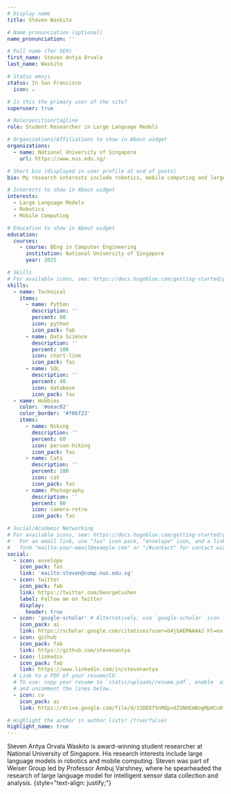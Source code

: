 ```yaml
---
# Display name
title: Steven Waskito

# Name pronunciation (optional)
name_pronunciation: ''

# Full name (for SEO)
first_name: Steven Antya Orvala
last_name: Waskito

# Status emoji
status: In San Francisco
  icon: ☕️

# Is this the primary user of the site?
superuser: true

# Role/position/tagline
role: Student Researcher in Large Language Models

# Organizations/Affiliations to show in About widget
organizations:
  - name: National University of Singapore
    url: https://www.nus.edu.sg/

# Short bio (displayed in user profile at end of posts)
bio: My research interests include robotics, mobile computing and large language models.

# Interests to show in About widget
interests:
  - Large Language Models
  - Robotics
  - Mobile Computing

# Education to show in About widget
education:
  courses:
    - course: BEng in Computer Engineering
      institution: National University of Singapore
      year: 2025

# Skills
# For available icons, see: https://docs.hugoblox.com/getting-started/page-builder/#icons
skills:
  - name: Technical
    items:
      - name: Python
        description: ''
        percent: 80
        icon: python
        icon_pack: fab
      - name: Data Science
        description: ''
        percent: 100
        icon: chart-line
        icon_pack: fas
      - name: SQL
        description: ''
        percent: 40
        icon: database
        icon_pack: fas
  - name: Hobbies
    color: '#eeac02'
    color_border: '#f0bf23'
    items:
      - name: Hiking
        description: ''
        percent: 60
        icon: person-hiking
        icon_pack: fas
      - name: Cats
        description: ''
        percent: 100
        icon: cat
        icon_pack: fas
      - name: Photography
        description: ''
        percent: 80
        icon: camera-retro
        icon_pack: fas

# Social/Academic Networking
# For available icons, see: https://docs.hugoblox.com/getting-started/page-builder/#icons
#   For an email link, use "fas" icon pack, "envelope" icon, and a link in the
#   form "mailto:your-email@example.com" or "/#contact" for contact widget.
social:
  - icon: envelope
    icon_pack: fas
    link: 'mailto:steven@comp.nus.edu.sg'
  - icon: twitter
    icon_pack: fab
    link: https://twitter.com/GeorgeCushen
    label: Follow me on Twitter
    display:
      header: true
  - icon: 'google-scholar' # Alternatively, use `google-scholar` icon from `ai` icon pack
    icon_pack: ai
    link: https://scholar.google.com/citations?user=b4jbAEMAAAAJ hl=en
  - icon: github
    icon_pack: fab
    link: https://github.com/stevenantya
  - icon: linkedin
    icon_pack: fab
    link: https://www.linkedin.com/in/stevenantya
  # Link to a PDF of your resume/CV.
  # To use: copy your resume to `static/uploads/resume.pdf`, enable `ai` icons in `params.yaml`,
  # and uncomment the lines below.
  - icon: cv
    icon_pack: ai
    link: https://drive.google.com/file/d/13DDXf5nMdpvdZSNHEmBogMpHCu0faI4h/view?usp=sharing

# Highlight the author in author lists? (true/false)
highlight_name: true
---
```

Steven Antya Orvala Waskito is award-winning student researcher at National University of Singapore. His research interests include large language models in robotics and mobile computing. Steven was part of Weiser Group led by Professor Ambuj Varshney, where he spearheaded the research of large language model for intelligent sensor data collection and analysis.
{style="text-align: justify;"}
